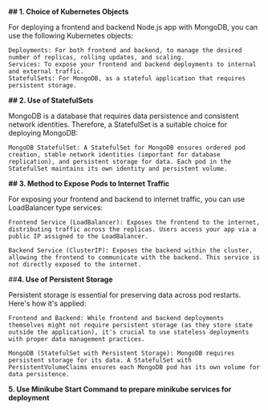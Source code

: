 **## 1. Choice of Kubernetes Objects** 

For deploying a frontend and backend Node.js app with MongoDB, you can use the following Kubernetes objects:

    Deployments: For both frontend and backend, to manage the desired number of replicas, rolling updates, and scaling.
    Services: To expose your frontend and backend deployments to internal and external traffic.
    StatefulSets: For MongoDB, as a stateful application that requires persistent storage.

**## 2. Use of StatefulSets**

MongoDB is a database that requires data persistence and consistent network identities. Therefore, a StatefulSet is a suitable choice for deploying MongoDB:

    MongoDB StatefulSet: A StatefulSet for MongoDB ensures ordered pod creation, stable network identities (important for database replication), and persistent storage for data. Each pod in the StatefulSet maintains its own identity and persistent volume.

**## 3. Method to Expose Pods to Internet Traffic**

For exposing your frontend and backend to internet traffic, you can use LoadBalancer type services:

    Frontend Service (LoadBalancer): Exposes the frontend to the internet, distributing traffic across the replicas. Users access your app via a public IP assigned to the LoadBalancer.

    Backend Service (ClusterIP): Exposes the backend within the cluster, allowing the frontend to communicate with the backend. This service is not directly exposed to the internet.

##**4. Use of Persistent Storage**

Persistent storage is essential for preserving data across pod restarts. Here's how it's applied:

    Frontend and Backend: While frontend and backend deployments themselves might not require persistent storage (as they store state outside the application), it's crucial to use stateless deployments with proper data management practices.

    MongoDB (StatefulSet with Persistent Storage): MongoDB requires persistent storage for its data. A StatefulSet with PersistentVolumeClaims ensures each MongoDB pod has its own volume for data persistence.

 **5. Use Minikube Start Command to prepare minikube services for deployment**
